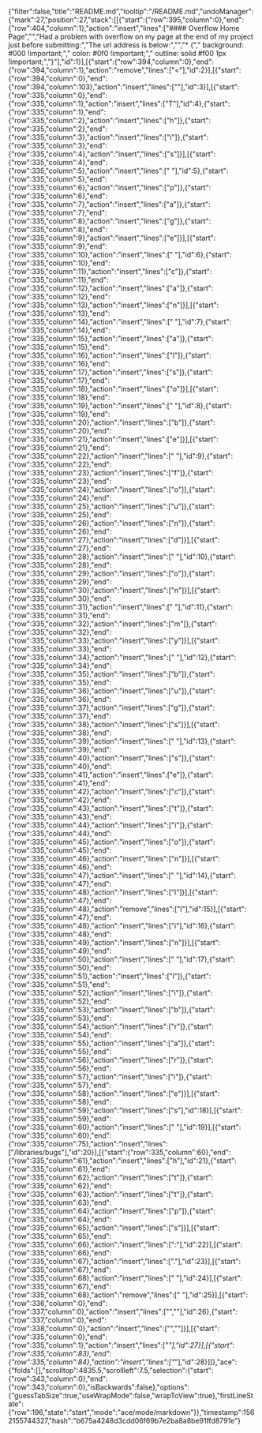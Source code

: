 {"filter":false,"title":"README.md","tooltip":"/README.md","undoManager":{"mark":27,"position":27,"stack":[[{"start":{"row":395,"column":0},"end":{"row":404,"column":1},"action":"insert","lines":["#### Overflow Home Page","","Had a problem with overflow on my page at the end of my project just before submitting:","The url address is below:","","* {","  background: #000 !important;","  color: #0f0 !important;","  outline: solid #f00 1px !important;","}"],"id":1}],[{"start":{"row":394,"column":0},"end":{"row":394,"column":1},"action":"remove","lines":["<"],"id":2}],[{"start":{"row":394,"column":0},"end":{"row":394,"column":103},"action":"insert","lines":["<!---------------------------------------------------------------------------------------------------->"],"id":3}],[{"start":{"row":335,"column":0},"end":{"row":335,"column":1},"action":"insert","lines":["T"],"id":4},{"start":{"row":335,"column":1},"end":{"row":335,"column":2},"action":"insert","lines":["h"]},{"start":{"row":335,"column":2},"end":{"row":335,"column":3},"action":"insert","lines":["i"]},{"start":{"row":335,"column":3},"end":{"row":335,"column":4},"action":"insert","lines":["s"]}],[{"start":{"row":335,"column":4},"end":{"row":335,"column":5},"action":"insert","lines":[" "],"id":5},{"start":{"row":335,"column":5},"end":{"row":335,"column":6},"action":"insert","lines":["p"]},{"start":{"row":335,"column":6},"end":{"row":335,"column":7},"action":"insert","lines":["a"]},{"start":{"row":335,"column":7},"end":{"row":335,"column":8},"action":"insert","lines":["g"]},{"start":{"row":335,"column":8},"end":{"row":335,"column":9},"action":"insert","lines":["e"]}],[{"start":{"row":335,"column":9},"end":{"row":335,"column":10},"action":"insert","lines":[" "],"id":6},{"start":{"row":335,"column":10},"end":{"row":335,"column":11},"action":"insert","lines":["c"]},{"start":{"row":335,"column":11},"end":{"row":335,"column":12},"action":"insert","lines":["a"]},{"start":{"row":335,"column":12},"end":{"row":335,"column":13},"action":"insert","lines":["n"]}],[{"start":{"row":335,"column":13},"end":{"row":335,"column":14},"action":"insert","lines":[" "],"id":7},{"start":{"row":335,"column":14},"end":{"row":335,"column":15},"action":"insert","lines":["a"]},{"start":{"row":335,"column":15},"end":{"row":335,"column":16},"action":"insert","lines":["l"]},{"start":{"row":335,"column":16},"end":{"row":335,"column":17},"action":"insert","lines":["s"]},{"start":{"row":335,"column":17},"end":{"row":335,"column":18},"action":"insert","lines":["o"]}],[{"start":{"row":335,"column":18},"end":{"row":335,"column":19},"action":"insert","lines":[" "],"id":8},{"start":{"row":335,"column":19},"end":{"row":335,"column":20},"action":"insert","lines":["b"]},{"start":{"row":335,"column":20},"end":{"row":335,"column":21},"action":"insert","lines":["e"]}],[{"start":{"row":335,"column":21},"end":{"row":335,"column":22},"action":"insert","lines":[" "],"id":9},{"start":{"row":335,"column":22},"end":{"row":335,"column":23},"action":"insert","lines":["f"]},{"start":{"row":335,"column":23},"end":{"row":335,"column":24},"action":"insert","lines":["o"]},{"start":{"row":335,"column":24},"end":{"row":335,"column":25},"action":"insert","lines":["u"]},{"start":{"row":335,"column":25},"end":{"row":335,"column":26},"action":"insert","lines":["n"]},{"start":{"row":335,"column":26},"end":{"row":335,"column":27},"action":"insert","lines":["d"]}],[{"start":{"row":335,"column":27},"end":{"row":335,"column":28},"action":"insert","lines":[" "],"id":10},{"start":{"row":335,"column":28},"end":{"row":335,"column":29},"action":"insert","lines":["o"]},{"start":{"row":335,"column":29},"end":{"row":335,"column":30},"action":"insert","lines":["n"]}],[{"start":{"row":335,"column":30},"end":{"row":335,"column":31},"action":"insert","lines":[" "],"id":11},{"start":{"row":335,"column":31},"end":{"row":335,"column":32},"action":"insert","lines":["m"]},{"start":{"row":335,"column":32},"end":{"row":335,"column":33},"action":"insert","lines":["y"]}],[{"start":{"row":335,"column":33},"end":{"row":335,"column":34},"action":"insert","lines":[" "],"id":12},{"start":{"row":335,"column":34},"end":{"row":335,"column":35},"action":"insert","lines":["b"]},{"start":{"row":335,"column":35},"end":{"row":335,"column":36},"action":"insert","lines":["u"]},{"start":{"row":335,"column":36},"end":{"row":335,"column":37},"action":"insert","lines":["g"]},{"start":{"row":335,"column":37},"end":{"row":335,"column":38},"action":"insert","lines":["s"]}],[{"start":{"row":335,"column":38},"end":{"row":335,"column":39},"action":"insert","lines":[" "],"id":13},{"start":{"row":335,"column":39},"end":{"row":335,"column":40},"action":"insert","lines":["s"]},{"start":{"row":335,"column":40},"end":{"row":335,"column":41},"action":"insert","lines":["e"]},{"start":{"row":335,"column":41},"end":{"row":335,"column":42},"action":"insert","lines":["c"]},{"start":{"row":335,"column":42},"end":{"row":335,"column":43},"action":"insert","lines":["t"]},{"start":{"row":335,"column":43},"end":{"row":335,"column":44},"action":"insert","lines":["i"]},{"start":{"row":335,"column":44},"end":{"row":335,"column":45},"action":"insert","lines":["o"]},{"start":{"row":335,"column":45},"end":{"row":335,"column":46},"action":"insert","lines":["n"]}],[{"start":{"row":335,"column":46},"end":{"row":335,"column":47},"action":"insert","lines":[" "],"id":14},{"start":{"row":335,"column":47},"end":{"row":335,"column":48},"action":"insert","lines":["l"]}],[{"start":{"row":335,"column":47},"end":{"row":335,"column":48},"action":"remove","lines":["l"],"id":15}],[{"start":{"row":335,"column":47},"end":{"row":335,"column":48},"action":"insert","lines":["i"],"id":16},{"start":{"row":335,"column":48},"end":{"row":335,"column":49},"action":"insert","lines":["n"]}],[{"start":{"row":335,"column":49},"end":{"row":335,"column":50},"action":"insert","lines":[" "],"id":17},{"start":{"row":335,"column":50},"end":{"row":335,"column":51},"action":"insert","lines":["l"]},{"start":{"row":335,"column":51},"end":{"row":335,"column":52},"action":"insert","lines":["i"]},{"start":{"row":335,"column":52},"end":{"row":335,"column":53},"action":"insert","lines":["b"]},{"start":{"row":335,"column":53},"end":{"row":335,"column":54},"action":"insert","lines":["r"]},{"start":{"row":335,"column":54},"end":{"row":335,"column":55},"action":"insert","lines":["a"]},{"start":{"row":335,"column":55},"end":{"row":335,"column":56},"action":"insert","lines":["r"]},{"start":{"row":335,"column":56},"end":{"row":335,"column":57},"action":"insert","lines":["i"]},{"start":{"row":335,"column":57},"end":{"row":335,"column":58},"action":"insert","lines":["e"]}],[{"start":{"row":335,"column":58},"end":{"row":335,"column":59},"action":"insert","lines":["s"],"id":18}],[{"start":{"row":335,"column":59},"end":{"row":335,"column":60},"action":"insert","lines":[" "],"id":19}],[{"start":{"row":335,"column":60},"end":{"row":335,"column":75},"action":"insert","lines":["/libraries/bugs"],"id":20}],[{"start":{"row":335,"column":60},"end":{"row":335,"column":61},"action":"insert","lines":["h"],"id":21},{"start":{"row":335,"column":61},"end":{"row":335,"column":62},"action":"insert","lines":["t"]},{"start":{"row":335,"column":62},"end":{"row":335,"column":63},"action":"insert","lines":["t"]},{"start":{"row":335,"column":63},"end":{"row":335,"column":64},"action":"insert","lines":["p"]},{"start":{"row":335,"column":64},"end":{"row":335,"column":65},"action":"insert","lines":["s"]}],[{"start":{"row":335,"column":65},"end":{"row":335,"column":66},"action":"insert","lines":[":"],"id":22}],[{"start":{"row":335,"column":66},"end":{"row":335,"column":67},"action":"insert","lines":["."],"id":23}],[{"start":{"row":335,"column":67},"end":{"row":335,"column":68},"action":"insert","lines":[" "],"id":24}],[{"start":{"row":335,"column":67},"end":{"row":335,"column":68},"action":"remove","lines":[" "],"id":25}],[{"start":{"row":336,"column":0},"end":{"row":337,"column":0},"action":"insert","lines":["",""],"id":26},{"start":{"row":337,"column":0},"end":{"row":338,"column":0},"action":"insert","lines":["",""]}],[{"start":{"row":335,"column":0},"end":{"row":335,"column":1},"action":"insert","lines":["*"],"id":27}],[{"start":{"row":335,"column":83},"end":{"row":335,"column":84},"action":"insert","lines":["*"],"id":28}]]},"ace":{"folds":[],"scrolltop":4835.5,"scrollleft":7.5,"selection":{"start":{"row":343,"column":0},"end":{"row":343,"column":0},"isBackwards":false},"options":{"guessTabSize":true,"useWrapMode":false,"wrapToView":true},"firstLineState":{"row":196,"state":"start","mode":"ace/mode/markdown"}},"timestamp":1562155744327,"hash":"b675a4248d3cdd06f69b7e2ba8a8be91ffd8791e"}